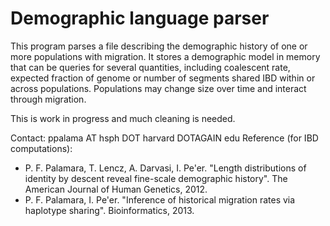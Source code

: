 # Demographic language parser

This program parses a file describing the demographic history of one or more populations with migration. It stores a demographic model in memory that can be queries for several quantities, including coalescent rate, expected fraction of genome or number of segments shared IBD within or across populations. Populations may change size over time and interact through migration.

This is work in progress and much cleaning is needed.

Contact: ppalama AT hsph DOT harvard DOTAGAIN edu
Reference (for IBD computations):
- P. F. Palamara, T. Lencz, A. Darvasi, I. Pe'er. "Length distributions of identity by descent reveal fine-scale demographic history". The American Journal of Human Genetics, 2012. 
- P. F. Palamara, I. Pe'er. "Inference of historical migration rates via haplotype sharing". Bioinformatics, 2013.
